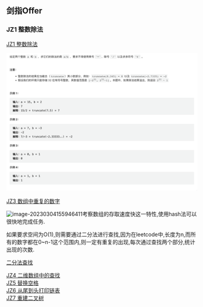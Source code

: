 ## 剑指Offer

### JZ1 整数除法

[JZ1 整数除法](https://leetcode.cn/problems/xoh6Oh/)

![image-20230304171813144](readme.assets/image-20230304171813144.png)


[JZ3 数组中重复的数字](https://www.nowcoder.com/practice/6fe361ede7e54db1b84adc81d09d8524?tpId=265&tags=&title=&difficulty=0&judgeStatus=0&rp=1&sourceUrl=%2Fexam%2Foj%2Fta%3FtpId%3D13)  

![image-20230304155946411](readme.assets/image-20230304155946411.png)考察数组的存取速度快这一特性,使用hash法可以很快地完成任务. 

如果要求空间为O(1),则需要通过二分法进行查找,因为在leetcode中,长度为n,而所有的数字都在0~n-1这个范围内,则一定有重复的出现,每次通过查找两个部分,统计出现的次数.

[二分法查找](JZ3/binaryseach)

[JZ4 二维数组中的查找](https://www.nowcoder.com/practice/abc3fe2ce8e146608e868a70efebf62e?tpId=265&tags=&title=&difficulty=0&judgeStatus=0&rp=1&sourceUrl=%2Fexam%2Foj%2Fta%3FtpId%3D13)  
[JZ5 替换空格](https://www.nowcoder.com/practice/0e26e5551f2b489b9f58bc83aa4b6c68?tpId=265&tags=&title=&difficulty=0&judgeStatus=0&rp=1&sourceUrl=%2Fexam%2Foj%2Fta%3FtpId%3D13)  
[JZ6 从尾到头打印链表](https://www.nowcoder.com/practice/d0267f7f55b3412ba93bd35cfa8e8035?tpId=265&tags=&title=&difficulty=0&judgeStatus=0&rp=1&sourceUrl=%2Fexam%2Foj%2Fta%3FtpId%3D13)  
[JZ7 重建二叉树](https://www.nowcoder.com/practice/8a19cbe657394eeaac2f6ea9b0f6fcf6?tpId=265&tags=&title=&difficulty=0&judgeStatus=0&rp=1&sourceUrl=%2Fexam%2Foj%2Fta%3FtpId%3D13)  
